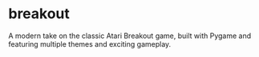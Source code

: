 # breakout
A modern take on the classic Atari Breakout game, built with Pygame and featuring multiple themes and exciting gameplay.
